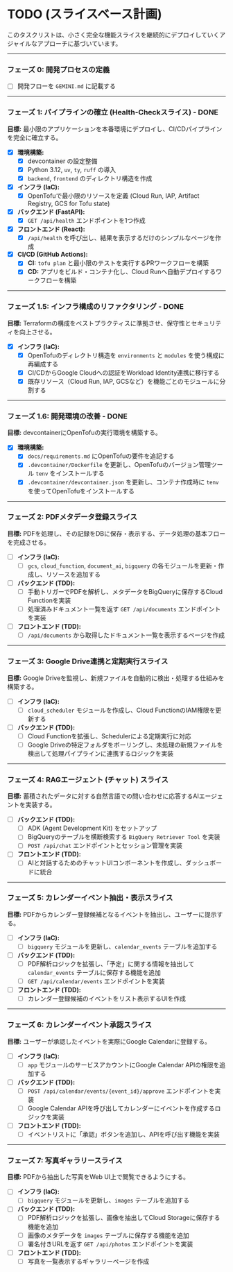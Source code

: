 # TODO (スライスベース計画)

このタスクリストは、小さく完全な機能スライスを継続的にデプロイしていくアジャイルなアプローチに基づいています。

---

### フェーズ 0: 開発プロセスの定義

- [ ] 開発フローを `GEMINI.md` に記載する

---

### フェーズ 1: パイプラインの確立 (Health-Checkスライス) - DONE

**目標:** 最小限のアプリケーションを本番環境にデプロイし、CI/CDパイプラインを完全に確立する。

- [x] **環境構築:**
    - [x] devcontainer の設定整備
    - [x] Python 3.12, `uv`, `ty`, `ruff` の導入
    - [x] `backend`, `frontend` のディレクトリ構造を作成
- [x] **インフラ (IaC):**
    - [x] OpenTofuで最小限のリソースを定義 (Cloud Run, IAP, Artifact Registry, GCS for Tofu state)
- [x] **バックエンド (FastAPI):**
    - [x] `GET /api/health` エンドポイントを1つ作成
- [x] **フロントエンド (React):**
    - [x] `/api/health` を呼び出し、結果を表示するだけのシンプルなページを作成
- [x] **CI/CD (GitHub Actions):**
    - [x] **CI:** `tofu plan` と最小限のテストを実行するPRワークフローを構築
    - [x] **CD:** アプリをビルド・コンテナ化し、Cloud Runへ自動デプロイするワークフローを構築

---

### フェーズ 1.5: インフラ構成のリファクタリング - DONE

**目標:** Terraformの構成をベストプラクティスに準拠させ、保守性とセキュリティを向上させる。

- [x] **インフラ (IaC):**
    - [x] OpenTofuのディレクトリ構造を `environments` と `modules` を使う構成に再編成する
    - [x] CI/CDからGoogle Cloudへの認証をWorkload Identity連携に移行する
    - [x] 既存リソース（Cloud Run, IAP, GCSなど）を機能ごとのモジュールに分割する

---

### フェーズ 1.6: 開発環境の改善 - DONE

**目標:** devcontainerにOpenTofuの実行環境を構築する。

- [x] **環境構築:**
    - [x] `docs/requirements.md` にOpenTofuの要件を追記する
    - [x] `.devcontainer/Dockerfile` を更新し、OpenTofuのバージョン管理ツール `tenv` をインストールする
    - [x] `.devcontainer/devcontainer.json` を更新し、コンテナ作成時に `tenv` を使ってOpenTofuをインストールする

---

### フェーズ 2: PDFメタデータ登録スライス

**目標:** PDFを処理し、その記録をDBに保存・表示する、データ処理の基本フローを完成させる。

- [ ] **インフラ (IaC):**
    - [ ] `gcs`, `cloud_function`, `document_ai`, `bigquery` の各モジュールを更新・作成し、リソースを追加する
- [ ] **バックエンド (TDD):**
    - [ ] 手動トリガーでPDFを解析し、メタデータをBigQueryに保存するCloud Functionを実装
    - [ ] 処理済みドキュメント一覧を返す `GET /api/documents` エンドポイントを実装
- [ ] **フロントエンド (TDD):**
    - [ ] `/api/documents` から取得したドキュメント一覧を表示するページを作成

---

### フェーズ 3: Google Drive連携と定期実行スライス

**目標:** Google Driveを監視し、新規ファイルを自動的に検出・処理する仕組みを構築する。

- [ ] **インフラ (IaC):**
    - [ ] `cloud_scheduler` モジュールを作成し、Cloud FunctionのIAM権限を更新する
- [ ] **バックエンド (TDD):**
    - [ ] Cloud Functionを拡張し、Schedulerによる定期実行に対応
    - [ ] Google Driveの特定フォルダをポーリングし、未処理の新規ファイルを検出して処理パイプラインに連携するロジックを実装

---

### フェーズ 4: RAGエージェント (チャット) スライス

**目標:** 蓄積されたデータに対する自然言語での問い合わせに応答するAIエージェントを実装する。

- [ ] **バックエンド (TDD):**
    - [ ] ADK (Agent Development Kit) をセットアップ
    - [ ] BigQueryのテーブルを横断検索する `BigQuery Retriever Tool` を実装
    - [ ] `POST /api/chat` エンドポイントとセッション管理を実装
- [ ] **フロントエンド (TDD):**
    - [ ] AIと対話するためのチャットUIコンポーネントを作成し、ダッシュボードに統合

---

### フェーズ 5: カレンダーイベント抽出・表示スライス

**目標:** PDFからカレンダー登録候補となるイベントを抽出し、ユーザーに提示する。

- [ ] **インフラ (IaC):**
    - [ ] `bigquery` モジュールを更新し、`calendar_events` テーブルを追加する
- [ ] **バックエンド (TDD):**
    - [ ] PDF解析ロジックを拡張し、「予定」に関する情報を抽出して `calendar_events` テーブルに保存する機能を追加
    - [ ] `GET /api/calendar/events` エンドポイントを実装
- [ ] **フロントエンド (TDD):**
    - [ ] カレンダー登録候補のイベントをリスト表示するUIを作成

---

### フェーズ 6: カレンダーイベント承認スライス

**目標:** ユーザーが承認したイベントを実際にGoogle Calendarに登録する。

- [ ] **インフラ (IaC):**
    - [ ] `app` モジュールのサービスアカウントにGoogle Calendar APIの権限を追加する
- [ ] **バックエンド (TDD):**
    - [ ] `POST /api/calendar/events/{event_id}/approve` エンドポイントを実装
    - [ ] Google Calendar APIを呼び出してカレンダーにイベントを作成するロジックを実装
- [ ] **フロントエンド (TDD):**
    - [ ] イベントリストに「承認」ボタンを追加し、APIを呼び出す機能を実装

---

### フェーズ 7: 写真ギャラリースライス

**目標:** PDFから抽出した写真をWeb UI上で閲覧できるようにする。

- [ ] **インフラ (IaC):**
    - [ ] `bigquery` モジュールを更新し、`images` テーブルを追加する
- [ ] **バックエンド (TDD):**
    - [ ] PDF解析ロジックを拡張し、画像を抽出してCloud Storageに保存する機能を追加
    - [ ] 画像のメタデータを `images` テーブルに保存する機能を追加
    - [ ] 署名付きURLを返す `GET /api/photos` エンドポイントを実装
- [ ] **フロントエンド (TDD):**
    - [ ] 写真を一覧表示するギャラリーページを作成
